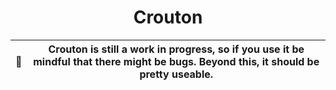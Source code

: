 <h1 align="center">Crouton</h1>

| 📌 |  Crouton is still a work in progress, so if you use it be mindful that there might be bugs. Beyond this, it should be pretty useable.
| -- | - 
